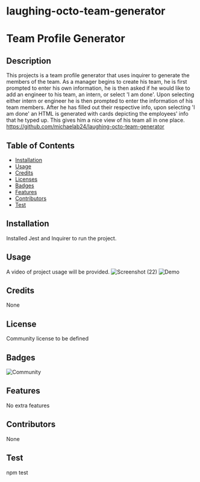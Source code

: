 # laughing-octo-team-generator

# Team Profile Generator


## Description 

This projects is a team profile generator that uses inquirer to generate the members of the team. As a manager begins to create his team, he is first prompted to enter his own information, he is then asked if he would like to add an engineer to his team, an intern, or select 'I am done'. Upon selecting either intern or engineer he is then prompted to enter the information of his team members. After he has filled out their respective info, upon selecting 'I am done' an HTML is generated with cards depicting the employees' info that he typed up. This gives him a nice view of his team all in one place. https://github.com/michaelab24/laughing-octo-team-generator

## Table of Contents
* [Installation](#installation)
* [Usage](#usage)
* [Credits](#credits)
* [Licenses](#license)
* [Badges](#badges)
* [Features](#features)
* [Contributors](#contributors)
* [Test](#test)

## Installation

Installed Jest and Inquirer to run the project.

## Usage 

A video of project usage will be provided.
![Screenshot (22)](https://user-images.githubusercontent.com/81343536/123577615-c8935900-d799-11eb-83e9-783888e4ae0a.png)
![Demo](./Team_Generator_Walk.gif)

## Credits

None

## License

Community license to be defined

## Badges

![Community](https://img.shields.io/badge/license-Community-green)

## Features

No extra features

## Contributors

None

## Test
npm test


